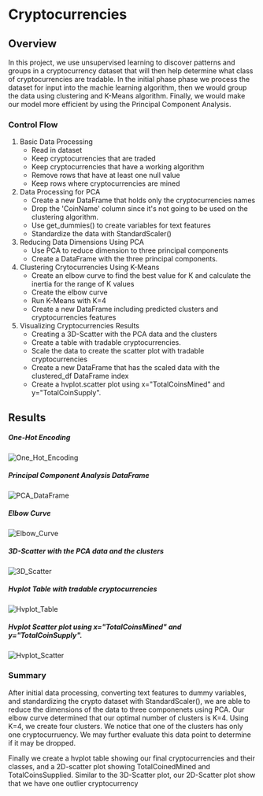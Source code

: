 # Cryptocurrencies
## Overview
In this project, we use unsupervised learning to discover patterns and groups in a cryptocurrency dataset that will then help determine what class of cryptocurrencies are tradable. In the initial phase phase we process the dataset for input into the machie learning algorithm, then we would group the data using clustering and K-Means algorithm. Finally, we would make our model more efficient by using the Principal Component Analysis.

### Control Flow
1. Basic Data Processing
    - Read in dataset
    - Keep cryptocurrencies that are traded
    - Keep cryptocurrencies that have a working algorithm
    - Remove rows that have at least one null value
    - Keep rows where cryptocurrencies are mined
2. Data Processing for PCA
    - Create a new DataFrame that holds only the cryptocurrencies names
    - Drop the 'CoinName' column since it's not going to be used on the clustering algorithm.
    - Use get_dummies() to create variables for text features
    - Standardize the data with StandardScaler()
 3. Reducing Data Dimensions Using PCA
    - Use PCA to reduce dimension to three principal components
    - Create a DataFrame with the three principal components.
4. Clustering Crytocurrencies Using K-Means
    - Create an elbow curve to find the best value for K and calculate the inertia for the range of K values
    - Create the elbow curve
    - Run K-Means with K=4
    - Create a new DataFrame including predicted clusters and cryptocurrencies features
5. Visualizing Cryptocurrencies Results
    - Creating a 3D-Scatter with the PCA data and the clusters
    - Create a table with tradable cryptocurrencies.
    - Scale the data to create the scatter plot with tradable cryptocurrencies
    - Create a new DataFrame that has the scaled data with the clustered_df DataFrame index
    - Create a hvplot.scatter plot using x="TotalCoinsMined" and y="TotalCoinSupply".


## Results
##### One-Hot Encoding
![One_Hot_Encoding](https://user-images.githubusercontent.com/67847583/130296075-ca2d0343-d4b6-44b0-8a8b-70ae13ff271f.png)

##### Principal Component Analysis DataFrame
![PCA_DataFrame](https://user-images.githubusercontent.com/67847583/130296136-ebc34e65-8ae0-43cf-ae63-62bfeeb89010.png)

##### Elbow Curve
![Elbow_Curve](https://user-images.githubusercontent.com/67847583/130296208-4132f4c7-d283-4a83-bd13-27f0d827a09c.png)

##### 3D-Scatter with the PCA data and the clusters
![3D_Scatter](https://user-images.githubusercontent.com/67847583/130296376-bb30fa4f-00d5-4ac8-ae6c-35bdb20b7f8f.png)

##### Hvplot Table with tradable cryptocurrencies
![Hvplot_Table](https://user-images.githubusercontent.com/67847583/130296438-8ca299f6-269b-4698-a9ba-22005da61143.png)

##### Hvplot Scatter plot using x="TotalCoinsMined" and y="TotalCoinSupply".
![Hvplot_Scatter](https://user-images.githubusercontent.com/67847583/130296532-24f567ea-ad03-43b0-8ed1-aaa31150d64e.png)


### Summary
After initial data processing, converting text features to dummy variables, and standardizing the crypto dataset with StandardScaler(), we are able to reduce the dimensions of the data to three componenets using PCA.
Our elbow curve determined that our optimal number of clusters is K=4. Using K=4, we create four clusters. We notice that one of the clusters has only one cryptocurruency. We may further evaluate this data point to determine if it may be dropped.

Finally we create a hvplot table showing our final cryptocurrencies and their classes, and a 2D-scatter plot showing TotalCoinedMined and TotalCoinsSupplied.
Similar to the 3D-Scatter plot, our 2D-Scatter plot show that we have one outlier cryptocurrency
